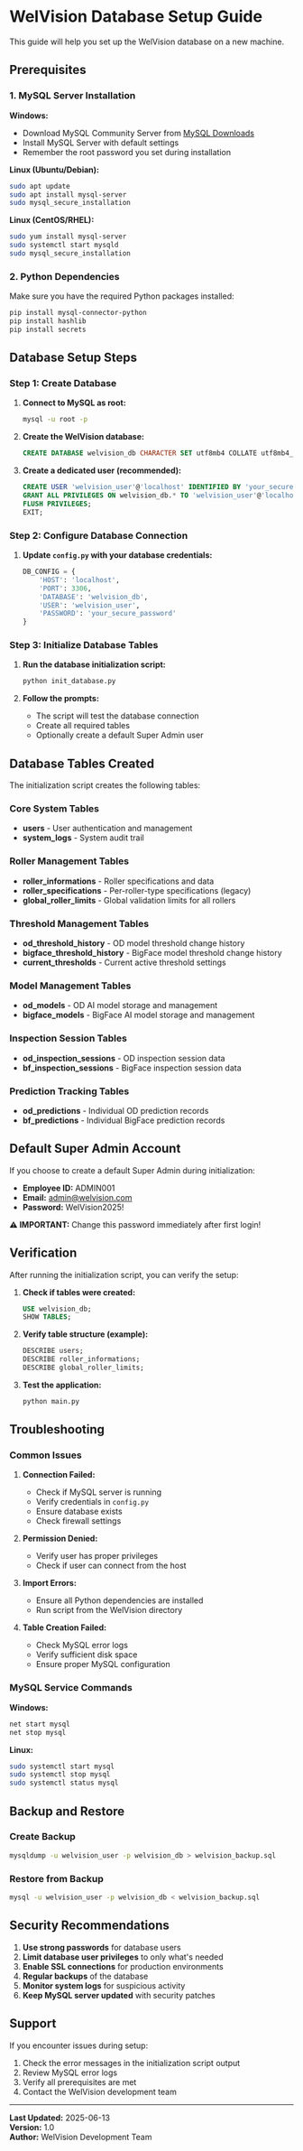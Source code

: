 # WelVision Database Setup Guide

This guide will help you set up the WelVision database on a new machine.

## Prerequisites

### 1. MySQL Server Installation

**Windows:**
- Download MySQL Community Server from [MySQL Downloads](https://dev.mysql.com/downloads/mysql/)
- Install MySQL Server with default settings
- Remember the root password you set during installation

**Linux (Ubuntu/Debian):**
```bash
sudo apt update
sudo apt install mysql-server
sudo mysql_secure_installation
```

**Linux (CentOS/RHEL):**
```bash
sudo yum install mysql-server
sudo systemctl start mysqld
sudo mysql_secure_installation
```

### 2. Python Dependencies

Make sure you have the required Python packages installed:
```bash
pip install mysql-connector-python
pip install hashlib
pip install secrets
```

## Database Setup Steps

### Step 1: Create Database

1. **Connect to MySQL as root:**
   ```bash
   mysql -u root -p
   ```

2. **Create the WelVision database:**
   ```sql
   CREATE DATABASE welvision_db CHARACTER SET utf8mb4 COLLATE utf8mb4_unicode_ci;
   ```

3. **Create a dedicated user (recommended):**
   ```sql
   CREATE USER 'welvision_user'@'localhost' IDENTIFIED BY 'your_secure_password';
   GRANT ALL PRIVILEGES ON welvision_db.* TO 'welvision_user'@'localhost';
   FLUSH PRIVILEGES;
   EXIT;
   ```

### Step 2: Configure Database Connection

1. **Update `config.py` with your database credentials:**
   ```python
   DB_CONFIG = {
       'HOST': 'localhost',
       'PORT': 3306,
       'DATABASE': 'welvision_db',
       'USER': 'welvision_user',
       'PASSWORD': 'your_secure_password'
   }
   ```

### Step 3: Initialize Database Tables

1. **Run the database initialization script:**
   ```bash
   python init_database.py
   ```

2. **Follow the prompts:**
   - The script will test the database connection
   - Create all required tables
   - Optionally create a default Super Admin user

## Database Tables Created

The initialization script creates the following tables:

### Core System Tables
- **users** - User authentication and management
- **system_logs** - System audit trail

### Roller Management Tables
- **roller_informations** - Roller specifications and data
- **roller_specifications** - Per-roller-type specifications (legacy)
- **global_roller_limits** - Global validation limits for all rollers

### Threshold Management Tables
- **od_threshold_history** - OD model threshold change history
- **bigface_threshold_history** - BigFace model threshold change history
- **current_thresholds** - Current active threshold settings

### Model Management Tables
- **od_models** - OD AI model storage and management
- **bigface_models** - BigFace AI model storage and management

### Inspection Session Tables
- **od_inspection_sessions** - OD inspection session data
- **bf_inspection_sessions** - BigFace inspection session data

### Prediction Tracking Tables
- **od_predictions** - Individual OD prediction records
- **bf_predictions** - Individual BigFace prediction records

## Default Super Admin Account

If you choose to create a default Super Admin during initialization:

- **Employee ID:** ADMIN001
- **Email:** admin@welvision.com
- **Password:** WelVision2025!

**⚠️ IMPORTANT:** Change this password immediately after first login!

## Verification

After running the initialization script, you can verify the setup:

1. **Check if tables were created:**
   ```sql
   USE welvision_db;
   SHOW TABLES;
   ```

2. **Verify table structure (example):**
   ```sql
   DESCRIBE users;
   DESCRIBE roller_informations;
   DESCRIBE global_roller_limits;
   ```

3. **Test the application:**
   ```bash
   python main.py
   ```

## Troubleshooting

### Common Issues

1. **Connection Failed:**
   - Check if MySQL server is running
   - Verify credentials in `config.py`
   - Ensure database exists
   - Check firewall settings

2. **Permission Denied:**
   - Verify user has proper privileges
   - Check if user can connect from the host

3. **Import Errors:**
   - Ensure all Python dependencies are installed
   - Run script from the WelVision directory

4. **Table Creation Failed:**
   - Check MySQL error logs
   - Verify sufficient disk space
   - Ensure proper MySQL configuration

### MySQL Service Commands

**Windows:**
```cmd
net start mysql
net stop mysql
```

**Linux:**
```bash
sudo systemctl start mysql
sudo systemctl stop mysql
sudo systemctl status mysql
```

## Backup and Restore

### Create Backup
```bash
mysqldump -u welvision_user -p welvision_db > welvision_backup.sql
```

### Restore from Backup
```bash
mysql -u welvision_user -p welvision_db < welvision_backup.sql
```

## Security Recommendations

1. **Use strong passwords** for database users
2. **Limit database user privileges** to only what's needed
3. **Enable SSL connections** for production environments
4. **Regular backups** of the database
5. **Monitor system logs** for suspicious activity
6. **Keep MySQL server updated** with security patches

## Support

If you encounter issues during setup:

1. Check the error messages in the initialization script output
2. Review MySQL error logs
3. Verify all prerequisites are met
4. Contact the WelVision development team

---

**Last Updated:** 2025-06-13  
**Version:** 1.0  
**Author:** WelVision Development Team 
